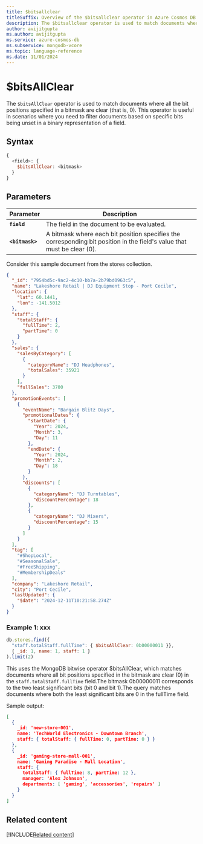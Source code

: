 ```yaml
---
title: $bitsallclear
titleSuffix: Overview of the $bitsallclear operator in Azure Cosmos DB for MongoDB (vCore)
description: The $bitsallclear operator is used to match documents where all the bit positions specified in a bitmask are clear.
author: avijitgupta
ms.author: avijitgupta
ms.service: azure-cosmos-db
ms.subservice: mongodb-vcore
ms.topic: language-reference
ms.date: 11/01/2024
---
```


# $bitsAllClear

The `$bitsAllClear` operator is used to match documents where all the bit positions specified in a bitmask are clear (that is, 0). This operator is useful in scenarios where you need to filter documents based on specific bits being unset in a binary representation of a field.

## Syntax

```javascript
{
  <field>: {
    $bitsAllClear: <bitmask>
  }
}
```

## Parameters

| Parameter | Description |
| --- | --- |
| **`field`** | The field in the document to be evaluated. |
| **`<bitmask>`** | A bitmask where each bit position specifies the corresponding bit position in the field's value that must be clear (0). |


Consider this sample document from the stores collection.

```json
{
  "_id": "7954bd5c-9ac2-4c10-bb7a-2b79bd0963c5",
  "name": "Lakeshore Retail | DJ Equipment Stop - Port Cecile",
  "location": {
    "lat": 60.1441,
    "lon": -141.5012
  },
  "staff": {
    "totalStaff": {
      "fullTime": 2,
      "partTime": 0
    }
  },
  "sales": {
    "salesByCategory": [
      {
        "categoryName": "DJ Headphones",
        "totalSales": 35921
      }
    ],
    "fullSales": 3700
  },
  "promotionEvents": [
    {
      "eventName": "Bargain Blitz Days",
      "promotionalDates": {
        "startDate": {
          "Year": 2024,
          "Month": 3,
          "Day": 11
        },
        "endDate": {
          "Year": 2024,
          "Month": 2,
          "Day": 18
        }
      },
      "discounts": [
        {
          "categoryName": "DJ Turntables",
          "discountPercentage": 18
        },
        {
          "categoryName": "DJ Mixers",
          "discountPercentage": 15
        }
      ]
    }
  ],
  "tag": [
    "#ShopLocal",
    "#SeasonalSale",
    "#FreeShipping",
    "#MembershipDeals"
  ],
  "company": "Lakeshore Retail",
  "city": "Port Cecile",
  "lastUpdated": {
    "$date": "2024-12-11T10:21:58.274Z"
  }
}
```


### Example 1: xxx

```javascript
db.stores.find({
  "staff.totalStaff.fullTime": { $bitsAllClear: 0b00000011 }},
  { _id: 1, name: 1, staff: 1 }
).limit(2)
```

This uses the MongoDB bitwise operator $bitsAllClear, which matches documents where all bit positions specified in the bitmask are clear (0) in the `staff.totalStaff.fullTime` field.The bitmask 0b00000011 corresponds to the two least significant bits (bit 0 and bit 1).The query matches documents where both the least significant bits are 0 in the fullTime field.

Sample output:

```json
[
  {
    _id: 'new-store-001',
    name: 'TechWorld Electronics - Downtown Branch',
    staff: { totalStaff: { fullTime: 0, partTime: 0 } }
  },
  {
    _id: 'gaming-store-mall-001',
    name: 'Gaming Paradise - Mall Location',
    staff: {
      totalStaff: { fullTime: 8, partTime: 12 },
      manager: 'Alex Johnson',
      departments: [ 'gaming', 'accessories', 'repairs' ]
    }
  }
]
```


## Related content

[!INCLUDE[Related content](../includes/related-content.md)]
